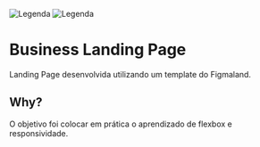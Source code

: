 ![Legenda](https://img.shields.io/badge/Ricardo%20Eberhardt-Business%20Landing%20Page-orange) ![Legenda](https://img.shields.io/badge/license-MIT-blue) 

# Business Landing Page

Landing Page desenvolvida utilizando um template do Figmaland.


## Why?

O objetivo foi colocar em prática o aprendizado de flexbox e responsividade.
